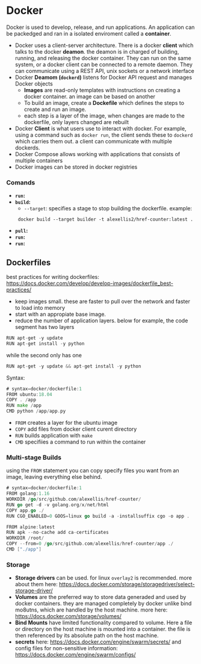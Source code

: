 
# Docker
Docker is used to develop, release, and run applications. An application can be packedged and ran in a isolated enviroment called a **container**.

- Docker uses a client-server architecture. There is a docker **client** which talks to the docker **deamon**. the deamon is in charged of building, running, and releasing the docker container. They can run on the same system, or a docker client can be connected to a remote daemon. They can communicate using a REST API, unix sockets or a network interface
- Docker **Deamom (`dockerd`)** listens for Docker API request and manages Docker objects
	- **Images** are read-only templates with instructions on creating a docker container. an image can be based on another
	- To build an image, create a **Dockefile** which defines the steps to create and run an image.
	- each step is a layer of the image, when changes are made to the dockerfile, only layers changed are rebuilt
- Docker **Client** is what users use to interact with docker. For example, using a command such as `docker run`, the client sends these to `dockerd` which carries them out. a client can communicate with multiple dockerds.
- Docker Compose allows working with applications that consists of multiple containers
- Docker images can be stored in docker registries

### Comands
- **`run`:**
- **`build`:**
	- `--target`: specifies a stage to stop building the dockerfile. example:
	```
	 docker build --target builder -t alexellis2/href-counter:latest .
	 ```
- **`pull`:**
- **`run`:**
- **`run`:**

## Dockerfiles
best practices for writing dockerfiles: <https://docs.docker.com/develop/develop-images/dockerfile_best-practices/>

- keep images small. these are faster to pull over the network and faster to load into memory
- start with an appropiate base image.
- reduce the number of application layers. below for example, the code segment has two layers
```go
RUN apt-get -y update
RUN apt-get install -y python
```
while the second only has one
```go
RUN apt-get -y update && apt-get install -y python
```

Syntax:
```go
# syntax=docker/dockerfile:1
FROM ubuntu:18.04
COPY . /app
RUN make /app
CMD python /app/app.py
```

- `FROM` creates a layer for the ubuntu image
- `COPY` add files from docker client curent directory
- `RUN` builds application with `make`
- `CMD` specifiies a command to run within the container

### Multi-stage Builds
using the `FROM` statement you can copy specify files you want from an image, leaving everything else behind.
```go
# syntax=docker/dockerfile:1
FROM golang:1.16														# image
WORKDIR /go/src/github.com/alexellis/href-counter/						# working directory
RUN go get -d -v golang.org/x/net/html  								# run program
COPY app.go ./															# copies program from previous stage
RUN CGO_ENABLED=0 GOOS=linux go build -a -installsuffix cgo -o app .	

FROM alpine:latest  
RUN apk --no-cache add ca-certificates
WORKDIR /root/
COPY --from=0 /go/src/github.com/alexellis/href-counter/app ./
CMD ["./app"]  
```

### Storage
- **Storage drivers** can be used. for linux `overlay2` is recommended. more about them here: <https://docs.docker.com/storage/storagedriver/select-storage-driver/>
- **Volumes** are the preferred way to store data generaded and used by docker containers. they are managed completely by docker unlike bind mo8utns, which are handled by the host machine. more here: <https://docs.docker.com/storage/volumes/>
- **Bind Mounts** have limited functionality compared to volume. Here a file or directory on the host machine is mounted into a container. the file is then referenced by its absolute path on the host machine. 
- **secrets** here: <https://docs.docker.com/engine/swarm/secrets/> and config files for non-sensitive information: <https://docs.docker.com/engine/swarm/configs/>
